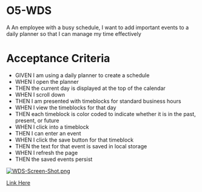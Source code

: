 # O5-WDS
A An employee with a busy schedule,
I want to add important events to a daily planner
so that I can manage my time effectively

# Acceptance Criteria

- GIVEN I am using a daily planner to create a schedule
- WHEN I open the planner
- THEN the current day is displayed at the top of the calendar
- WHEN I scroll down
- THEN I am presented with timeblocks for standard business hours
- WHEN I view the timeblocks for that day
- THEN each timeblock is color coded to indicate whether it is in the past, present, or future
- WHEN I click into a timeblock
- THEN I can enter an event
- WHEN I click the save button for that timeblock
- THEN the text for that event is saved in local storage
- WHEN I refresh the page
- THEN the saved events persist 

[![WDS-Screen-Shot.png](https://i.postimg.cc/BnNjm9xp/WDS-Screen-Shot.png)](https://postimg.cc/Sn2QKP1Y)

[Link Here](https://coderlee920.github.io/O5-WDS/)
